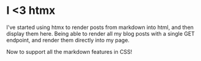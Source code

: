 # I <3 htmx

I've started using htmx to render posts from markdown into html, and then display them here. Being able to render all my blog posts with a single GET endpoint, and render them directly into my page. 

Now to support all the markdown features in CSS!

